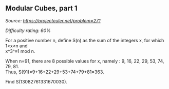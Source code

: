 Modular Cubes, part 1
---------------------

*Source: https://projecteuler.net/problem=271*


*Difficulty rating: 60%*

For a positive number n, define S(n) as the sum of the integers x, for
which 1\<x\<n and\
x^3^≡1 mod n.

When n=91, there are 8 possible values for x, namely : 9, 16, 22, 29,
53, 74, 79, 81.\
 Thus, S(91)=9+16+22+29+53+74+79+81=363.

Find S(13082761331670030).

